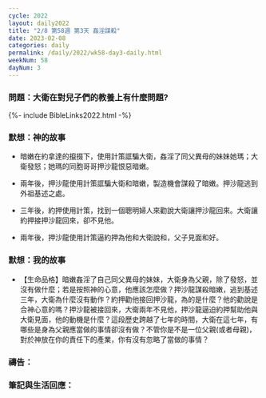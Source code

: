 ```yaml
---
cycle: 2022
layout: daily2022
title: "2/8 第58週 第3天 姦淫謀殺"
date: 2023-02-08
categories: daily
permalink: /daily/2022/wk58-day3-daily.html
weekNum: 58
dayNum: 3
---
```


### 問題：大衛在對兒子們的教養上有什麼問題?

{%- include BibleLinks2022.html -%}

### 默想：神的故事 
+ 暗嫩在約拿達的攛掇下，使用計策誆騙大衛，姦淫了同父異母的妹妹她瑪；大衛發怒；她瑪的同胞哥哥押沙龍恨惡暗嫩。  

+ 兩年後，押沙龍使用計策誆騙大衛和暗嫩，製造機會謀殺了暗嫩。押沙龍逃到外祖基述之處。  

+ 三年後，約押使用計策，找到一個聰明婦人來勸說大衛讓押沙龍回來。大衛讓約押接押沙龍回來，卻不見他。  

+ 兩年後，押沙龍使用計策逼約押為他和大衛說和，父子見面和好。  

### 默想：我的故事  
+ 【生命品格】暗嫩姦淫了自己同父異母的妹妹，大衛身為父親，除了發怒，並沒有做什麼；若是按照神的心意，他應該怎麼做？押沙龍謀殺暗嫩，逃到基述三年，大衛為什麼沒有動作？約押勸他接回押沙龍，為的是什麼？他的勸說是合神心意的嗎？押沙龍被接回來，大衛兩年不見他，押沙龍逼迫約押幫助他與大衛見面，他的動機是什麼？這段歷史跨越了七年的時間，大衛在這七年，有哪些是身為父親應當做的事情卻沒有做？不管你是不是一位父親(或者母親)，對於神放在你的責任下的產業，你有沒有忽略了當做的事情？  

### 禱告：

### 筆記與生活回應：
